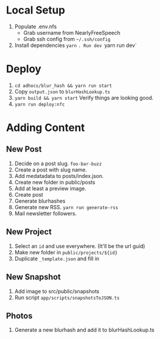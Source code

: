 # Local Setup

1. Populate .env.nfs
   - Grab username from NearlyFreeSpeech
   - Grab ssh config from `~/.ssh/config`
1. Install dependencies `yarn`
   `. Run dev `yarn run dev`

# Deploy

1. `cd adhocs/blur_hash && yarn run start`
2. Copy `output.json` to `blurHashLookup.ts`
3. `yarn build && yarn start` Verify things are looking good.
4. `yarn run deploy:nfc`

# Adding Content

## New Post

1. Decide on a post slug. `foo-bar-buzz`
1. Create a post with slug name.
1. Add medatadata to posts/index.json.
1. Create new folder in public/posts
1. Add at least a preview image.
1. Create post
1. Generate blurhashes
1. Generate new RSS. `yarn run generate-rss`
1. Mail newsletter followers.

## New Project

1. Select an `id` and use everywhere. (It'll be the url guid)
1. Make new folder in `public/projects/${id}`
1. Duplicate `_template.json` and fill in

## New Snapshot

1. Add image to src/public/snapshots
1. Run script `app/scripts/snapshotsToJSON.ts`

## Photos

1. Generate a new blurhash and add it to blurHashLookup.ts
